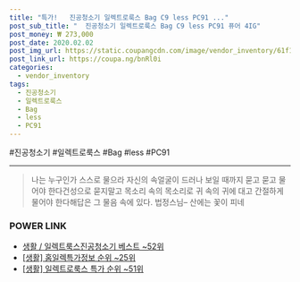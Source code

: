```yaml
--- 
title: "특가!   진공청소기 일렉트로룩스 Bag C9 less PC91 ..." 
post_sub_title: "  진공청소기 일렉트로룩스 Bag C9 less PC91 퓨어 4IG" 
post_money: ₩ 273,000 
post_date: 2020.02.02 
post_img_url: https://static.coupangcdn.com/image/vendor_inventory/61f1/9687aead69877585b4ea37cdd43b6c3ec5a7e0083cf2b39bb5ae748702f0.jpg 
post_link_url: https://coupa.ng/bnRl0i 
categories: 
  - vendor_inventory 
tags: 
  - 진공청소기 
  - 일렉트로룩스 
  - Bag 
  - less 
  - PC91 
--- 
```

  #진공청소기 #일렉트로룩스 #Bag #less #PC91 
<hr> 

> 나는 누구인가 스스로 물으라 자신의 속얼굴이 드러나 보일 때까지 묻고 묻고 물어야 한다건성으로 묻지말고 목소리 속의 목소리로 귀 속의 귀에 대고 간절하게 물어야 한다해답은 그 물음 속에 있다. 법정스님–  산에는 꽃이 피네 


### POWER LINK

* <a href="https://blog.naver.com/santokki14/221793210247" target="_blank">생활 / 일렉트룩스진공청소기 베스트 ~52위</a>
* <a href="https://blog.naver.com/fasyy4321/221773566699" target="_blank"> [생활] 홈일렉특가정보 순위 ~25위</a>
* <a href="https://blog.naver.com/sakai111/221786221568" target="_blank"> [생활] 일렉트로룩스 특가 순위 ~51위</a>
